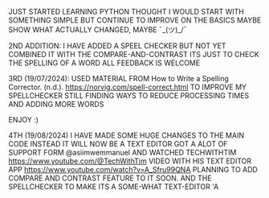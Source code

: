 JUST STARTED LEARNING PYTHON
THOUGHT I WOULD START WITH SOMETHING SIMPLE BUT CONTINUE TO IMPROVE ON THE BASICS
MAYBE SHOW WHAT ACTUALLY CHANGED, MAYBE  ¯\_(ツ)_/¯

2ND ADDITION:
I HAVE ADDED A SPEEL CHECKER BUT NOT YET COMBINED IT WITH THE COMPARE-AND-CONTRAST
ITS JUST TO CHECK THE SPELLING OF A WORD
ALL FEEDBACK IS WELCOME

3RD (19/07/2024):
USED MATERIAL FROM 
How to Write a Spelling Corrector. (n.d.). https://norvig.com/spell-correct.html
TO IMPROVE MY SPELLCHECKER
STILL FINDING WAYS TO REDUCE PROCESSING TIMES
AND ADDING MORE WORDS

ENJOY :)

4TH (19/08/2024)
I HAVE MADE SOME HUGE CHANGES TO THE MAIN CODE
INSTEAD
IT WILL NOW BE A TEXT EDITOR GOT A ALOT OF SUPPORT FORM @asiimwemmanuel AND
WATCHED TECHWITHTIM  https://www.youtube.com/@TechWithTim 
VIDEO WITH HIS TEXT EDITOR APP https://www.youtube.com/watch?v=A_Sfru99QNA
PLANNING TO ADD COMPARE AND CONTRAST FEATURE TO IT SOON.
AND THE SPELLCHECKER
TO MAKE ITS A SOME-WHAT TEXT-EDITOR
'A
